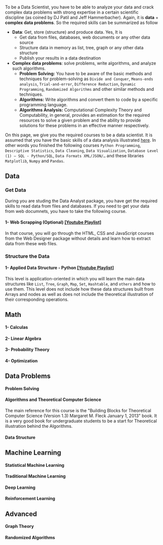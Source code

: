 To be a Data Scientist, you have to be able to analyze your data and crack complex data problems with strong expertise in a certain scientific discipline (as coined by DJ Patil and Jeff Hammerbacher). Again, it is **data** + **complex data problems**. So the required skills can be summarized as follow
* **Data**: Get, store (structure) and produce data.
Yes, It is
  * Get data from files, databases, web documents or any other data source
  * Structure data in memory as list, tree, graph or any other data structure
  * Publish your results in a data destination
* **Complex data problems**: solve problems, write algorithms, and analyze such algorithms.
  * **Problem Solving:** You have to be aware of the basic methods and techniques for problem-solving as `Divide and Conquer`, `Means-ends analysis`, `Trial-and-error`, `Difference Reduction`, `Dynamic Programming`, `Randomized Algorithms` and other similar methods and techniques.
  * **Algorithms:** Write algorithms and convert them to code by a specific programming language.
  * **Algorithms Analysis:**  Computational Complexity Theory and Computability, in general, provides an estimation for the required resources to solve a given problem and the ability to provide solutions for these problems in an effective manner respectively.
  
On this page, we give you the required courses to be a data scientist. It is assumed that you have the basic skills of a data analysis illustrated [here](https://github.com/aorogat/Data-Science-and-Software-Engineering/tree/master/Data%20Analyst). In other words you finished the following courses `Python Programming`, `Descriptive Statistics`, `Data Cleaning`, `Data Visualization`, `Database Level (1) – SQL - Python/SQL`, `Data Formats XML/JSON/…` and these libraries `Matplotlib`, `Numpy` and `Pandas`. 

## Data
### Get Data
During you are studing the Data Analyst package, you have get the required skills to read data from files and databases. If you need to get your data from web documnets, you have to take the following course.
#### 1- Web Scrapping (Optional) [\[Youtube Playlist\]]()
In that course, you will go through the HTML, CSS and JavaScript courses from the Web Designer package without details and learn how to extract data from these web files. 
### Structure the Data
#### 1- Applied Data Structure - Python [\[Youtube Playlist\]](https://www.youtube.com/playlist?list=PL73bE5x5W-ICLzNwt5aAjnstOlqNgtqMJ)
This level is application-oriented in which you will learn the main data structures like `List`, `Tree`, `Graph`, `Map`, `Set`, `Hashtable`, and `others` and how to use them. This level does not include how these data structures built from Arrays and nodes as well as does not include the theoretical illustration of their corresponding operations. 
## Math
#### 1- Calculas

#### 2- Linear Algebra

#### 3- Probability Theory

#### 4- Optimization


## Data Problems
#### Problem Solving

#### Algorithms and Theoretical Computer Science 
The main reference for this course is the "Building Blocks for Theoretical Computer Science (Version 1.3) Margaret M. Fleck January 1, 2013" book. It is a very good book for undergraduate students to be a start for Theoretical illustration behind the Algorithms.

#### Data Structure

####  

## Machine Learning
#### Statistical Machine Learning
#### Traditional Machine Learning
#### Deep Learning
#### Reinforcement Learning

## Advanced
#### Graph Theory
#### Randomized Algorithms

